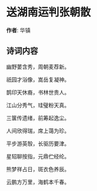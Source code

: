 # 送湖南运判张朝散

**作者**: 华镇

## 诗词内容

幽野葽含秀，周朝麦荐新。

祇园才浴像，嵩岳复凝神。

鹊印天休裔，书林世贵人。

江山分秀气，珪璧粉天真。

三箧传遗绪，前筹起逸尘。

人间欣得瑞，席上蔼为珍。

平步游英彀，长驱历要津。

星轺聊按指，元鼎伫经纶。

熊梦祥占日，斑衣色养辰。

云鹏方万里，海鹤本千春。

